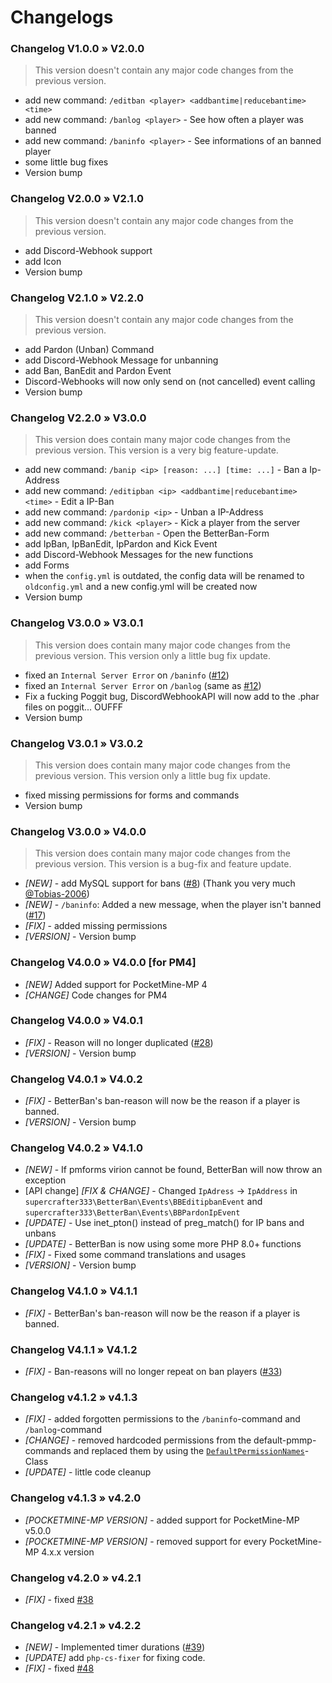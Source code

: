 # Changelogs

### Changelog V1.0.0 » V2.0.0
> This version doesn't contain any major code changes from the previous version.
- add new command: `/editban <player> <addbantime|reducebantime> <time>`
- add new command: `/banlog <player>` - See how often a player was banned
- add new command: `/baninfo <player>` - See informations of an banned player
- some little bug fixes
- Version bump

### Changelog V2.0.0 » V2.1.0
> This version doesn't contain any major code changes from the previous version.
- add Discord-Webhook support
- add Icon
- Version bump

### Changelog V2.1.0 » V2.2.0
> This version doesn't contain any major code changes from the previous version.
- add Pardon (Unban) Command
- add Discord-Webhook Message for unbanning
- add Ban, BanEdit and Pardon Event
- Discord-Webhooks will now only send on (not cancelled) event calling
- Version bump

### Changelog V2.2.0 » V3.0.0
> This version does contain many major code changes from the previous version. This version is a very big feature-update.
- add new command: `/banip <ip> [reason: ...] [time: ...]` - Ban a Ip-Address
- add new command: `/editipban <ip> <addbantime|reducebantime> <time>` - Edit a IP-Ban
- add new command: `/pardonip <ip>` - Unban a IP-Address
- add new command: `/kick <player>` - Kick a player from the server
- add new command: `/betterban` - Open the BetterBan-Form
- add IpBan, IpBanEdit, IpPardon and Kick Event
- add Discord-Webhook Messages for the new functions
- add Forms
- when the `config.yml` is outdated, the config data will be renamed to `oldconfig.yml` and a new config.yml will be created now
- Version bump

### Changelog V3.0.0 » V3.0.1
> This version does contain many major code changes from the previous version. This version only a little bug fix update.
- fixed an `Internal Server Error` on `/baninfo` ([#12](https://github.com/supercrafter333/BetterBan/issues/12))
- fixed an `Internal Server Error` on `/banlog` (same as [#12](https://github.com/supercrafter333/BetterBan/issues/12))
- Fix a fucking Poggit bug, DiscordWebhookAPI will now add to the .phar files on poggit... OUFFF
- Version bump

### Changelog V3.0.1 » V3.0.2
> This version does contain many major code changes from the previous version. This version only a little bug fix update.
- fixed missing permissions for forms and commands
- Version bump

### Changelog V3.0.0 » V4.0.0
> This version does contain many major code changes from the previous version. This version is a bug-fix and feature update.
- *[NEW]* - add MySQL support for bans ([#8](https://github.com/supercrafter333/BetterBan/issues/8)) (Thank you very much [@Tobias-2006](https://github.com/Tobias-2006))
- *[NEW]* - `/baninfo`: Added a new message, when the player isn't banned ([#17](https://github.com/supercrafter333/BetterBan/issues/17))
- *[FIX]* - added missing permissions
- *[VERSION]* - Version bump

### Changelog V4.0.0 » V4.0.0 [for PM4]
- *[NEW]* Added support for PocketMine-MP 4
- *[CHANGE]* Code changes for PM4

### Changelog V4.0.0 » V4.0.1
- *[FIX]* - Reason will no longer duplicated ([#28](https://github.com/supercrafter333/BetterBan/issues/28))
- *[VERSION]* - Version bump

### Changelog V4.0.1 » V4.0.2
- *[FIX]* - BetterBan's ban-reason will now be the reason if a player is banned.
- *[VERSION]* - Version bump

### Changelog V4.0.2 » V4.1.0
- *[NEW]* - If pmforms virion cannot be found, BetterBan will now throw an exception
- [API change]  *[FIX & CHANGE]* - Changed `IpAdress` -> `IpAddress` in `supercrafter333\BetterBan\Events\BBEditipbanEvent` and `supercrafter333\BetterBan\Events\BBPardonIpEvent`
- *[UPDATE]* - Use inet_pton() instead of preg_match() for IP bans and unbans
- *[UPDATE]* - BetterBan is now using some more PHP 8.0+ functions
- *[FIX]* - Fixed some command translations and usages
- *[VERSION]* - Version bump

### Changelog V4.1.0 » V4.1.1
- *[FIX]* - BetterBan's ban-reason will now be the reason if a player is banned.

### Changelog V4.1.1 » V4.1.2
- *[FIX]* - Ban-reasons will no longer repeat on ban players ([#33](https://github.com/supercrafter333/BetterBan/issues/33))

### Changelog v4.1.2 » v4.1.3
- *[FIX]* - added forgotten permissions to the `/baninfo`-command and `/banlog`-command
- *[CHANGE]* - removed hardcoded permissions from the default-pmmp-commands and replaced them by using the [`DefaultPermissionNames`](https://github.com/pmmp/PocketMine-MP/blob/stable/src/permission/DefaultPermissionNames.php)-Class
- *[UPDATE]* - little code cleanup

### Changelog v4.1.3 » v4.2.0
- *[POCKETMINE-MP VERSION]* - added support for PocketMine-MP v5.0.0
- *[POCKETMINE-MP VERSION]* - removed support for every PocketMine-MP 4.x.x version

### Changelog v4.2.0 » v4.2.1
- *[FIX]* - fixed [#38](https://github.com/supercrafter333/BetterBan/issues/38)

### Changelog v4.2.1 » v4.2.2
- *[NEW]* - Implemented timer durations ([#39](https://github.com/supercrafter333/BetterBan/issues/39))
- *[UPDATE]* add `php-cs-fixer` for fixing code.
- *[FIX]* - fixed [#48](https://github.com/supercrafter333/BetterBan/issues/48)